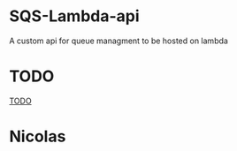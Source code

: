 # SQS-Lambda-api
A custom api for queue managment to be hosted on lambda

# TODO
[TODO](TODO.md)


# Nicolas
